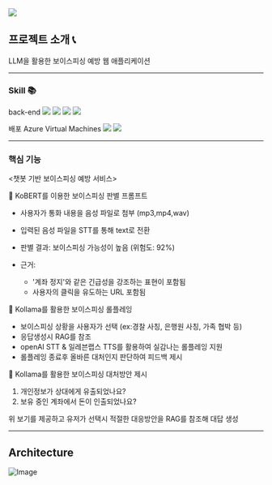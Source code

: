 <img src="https://capsule-render.vercel.app/api?type=waving&color=000080&height=200&section=header&text=보이스피싱예방프로젝트&fontSize=60" />


## 프로젝트 소개 📞
LLM을 활용한 보이스피싱 예방 웹 애플리케이션

-----
### Skill 📚


back-end
<img src="https://img.shields.io/badge/python-3776AB?style=for-the-badge&logo=python&logoColor=white"> 
<img src="https://img.shields.io/badge/django-092E20?style=for-the-badge&logo=django&logoColor=white">
<img src="https://img.shields.io/badge/FastAPI-009688?style=for-the-badge&logo=FastAPI&logoColor=white">
<img src="https://img.shields.io/badge/React-61DAFB?style=for-the-badge&logo=React&logoColor=white">


배포
Azure Virtual Machines
<img src="https://img.shields.io/badge/Docker-2496ED?style=for-the-badge&logo=Docker&logoColor=white">
<img src="https://img.shields.io/badge/kubernetes-326CE5?style=for-the-badge&logo=kubernetes&logoColor=white">

--------

### 핵심 기능



<챗봇 기반 보이스피싱 예방 서비스>



📌 KoBERT를 이용한 보이스피싱 판별 프롬프트

- 사용자가 통화 내용을 음성 파일로 첨부 (mp3,mp4,wav)
- 입력된 음성 파일을 STT를 통해 text로 전환
- 판별 결과: 보이스피싱 가능성이 높음 (위험도: 92%)

- 근거:
    - '계좌 정지'와 같은 긴급성을 강조하는 표현이 포함됨
    - 사용자의 클릭을 유도하는 URL 포함됨



📌 Kollama를 활용한 보이스피싱 롤플레잉

- 보이스피싱 상황을 사용자가 선택 (ex:경찰 사칭, 은행원 사칭, 가족 협박 등)
- 응답생성시 RAG를 참조
- openAI STT & 일레븐랩스 TTS를 활용하여 실감나는 롤플레잉 지원
- 롤플레잉 종료후 올바른 대처인지 판단하여 피드백 제시



📌 Kollama를 활용한 보이스피싱 대처방안 제시

1. 개인정보가 상대에게 유출되었나요?
2. 보유 중인 계좌에서 돈이 인출되었나요?

위 보기를 제공하고 유저가 선택시 적절한 대응방안을 RAG를 참조해 대답 생성


------

## Architecture
![Image](https://github.com/user-attachments/assets/46866c51-6a8c-469d-b3da-9981e8bbfd32)


